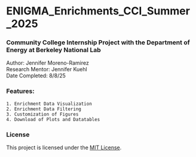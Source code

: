 # ENIGMA_Enrichments_CCI_Summer_2025

### Community College Internship Project with the Department of Energy at Berkeley National Lab
  Author: Jennifer Moreno-Ramirez  
  Research Mentor: Jennifer Kuehl  
  Date Completed: 8/8/25  
### Features:
    1. Enrichment Data Visualization
    2. Enrichment Data Filtering
    3. Customization of Figures
    4. Download of Plots and Datatables 

### License
This project is licensed under the [MIT License](LICENSE).

